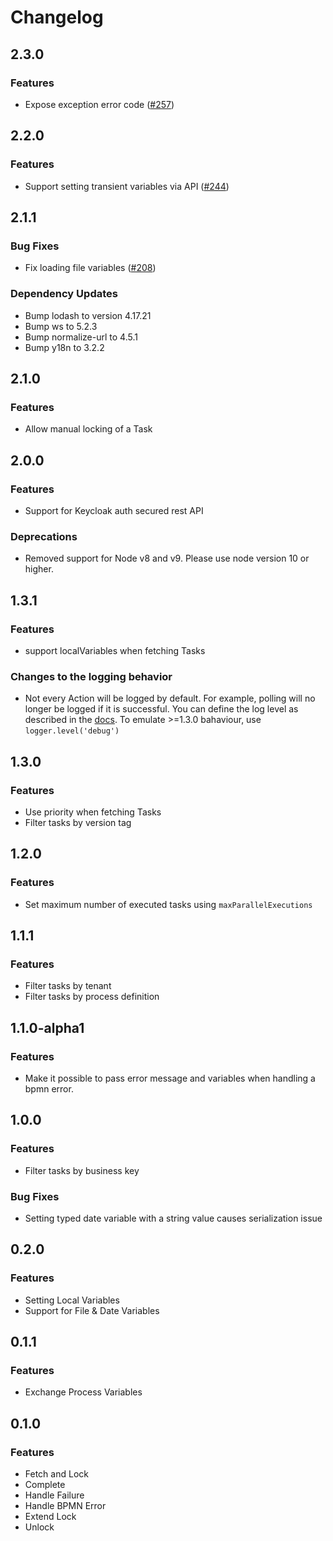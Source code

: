 # Changelog

## 2.3.0
### Features
- Expose exception error code ([#257](https://github.com/camunda/camunda-external-task-client-js/pull/257))

## 2.2.0
### Features
- Support setting transient variables via API ([#244](https://github.com/camunda/camunda-external-task-client-js/pull/244))

## 2.1.1
### Bug Fixes
- Fix loading file variables ([#208](https://github.com/camunda/camunda-external-task-client-js/pull/208))

### Dependency Updates
- Bump lodash to version 4.17.21
- Bump ws to 5.2.3
- Bump normalize-url to 4.5.1
- Bump y18n to 3.2.2

## 2.1.0
### Features
- Allow manual locking of a Task

## 2.0.0
### Features
- Support for Keycloak auth secured rest API

### Deprecations
- Removed support for Node v8 and v9. Please use node version 10 or higher.

## 1.3.1
### Features
- support localVariables when fetching Tasks

### Changes to the logging behavior
- Not every Action will be logged by default. For example, polling will no longer be logged if it is successful. 
You can define the log level as described in the [docs](https://github.com/camunda/camunda-external-task-client-js/blob/master/docs/logger.md#loggerlevelloglevel). To emulate >=1.3.0 bahaviour, use `logger.level('debug')`

## 1.3.0
### Features
- Use priority when fetching Tasks
- Filter tasks by version tag

## 1.2.0
### Features
- Set maximum number of executed tasks using `maxParallelExecutions`

## 1.1.1
### Features
- Filter tasks by tenant
- Filter tasks by process definition

## 1.1.0-alpha1
### Features
- Make it possible to pass error message and variables when handling a bpmn error.

## 1.0.0
### Features
- Filter tasks by business key

### Bug Fixes
- Setting typed date variable with a string value causes serialization issue

## 0.2.0
### Features
- Setting Local Variables
- Support for File & Date Variables

## 0.1.1

### Features
- Exchange Process Variables

## 0.1.0

### Features
- Fetch and Lock
- Complete
- Handle Failure
- Handle BPMN Error
- Extend Lock
- Unlock
